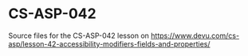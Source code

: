 # CS-ASP-042
Source files for the CS-ASP-042 lesson on https://www.devu.com/cs-asp/lesson-42-accessibility-modifiers-fields-and-properties/
